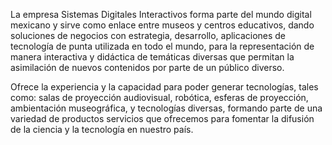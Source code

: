 La empresa Sistemas Digitales Interactivos forma parte del mundo digital mexicano  y sirve  como enlace entre museos y centros educativos, dando soluciones de negocios con estrategia, desarrollo, aplicaciones de tecnología de punta utilizada en todo el mundo, para la representación de manera interactiva y didáctica de temáticas diversas que permitan la asimilación de nuevos contenidos por parte de un público diverso.

Ofrece la experiencia y la capacidad para poder generar tecnologías, tales como: salas de proyección audiovisual, robótica, esferas de proyección, ambientación museográfica, y tecnologías diversas, formando parte de una variedad de productos servicios que ofrecemos para fomentar la difusión de la ciencia y la tecnología en nuestro país.

